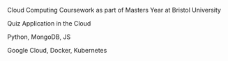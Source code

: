 Cloud Computing Coursework as part of Masters Year at Bristol University

Quiz Application in the Cloud

Python, MongoDB, JS

Google Cloud, Docker, Kubernetes
